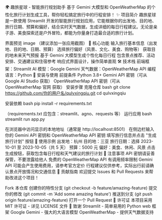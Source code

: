 🌍 趣旅星球 - 智能旅行规划助手
基于 Gemini 大模型和 OpenWeatherMap 的个性化旅行计划生成工具，帮你轻松搞定旅行中的行程安排！
✨ 项目简介
趣旅星球是一款使用 Streamlit 开发的智能旅行规划应用，它能根据你的出发地、目的地、旅行日期、预算和偏好，结合实时天气数据，生成详细的每日行程建议。无论是亲子游、美食探索还是户外冒险，都能为你量身打造最合适的旅行计划。


界面预览
image
（建议添加一张应用截图）
🚀 核心功能
输入旅行基本信息（出发地、目的地、日期、预算）
选择旅行偏好（风景、文化、美食、购物等）
获取目的地未来天气预报
基于 Gemini 大模型生成个性化每日行程
包含景点推荐、活动安排、交通建议和住宿参考
响应式界面设计，操作简单直观
🛠️ 技术栈
前端框架：Streamlit
AI 模型：Google Gemini
天气数据：OpenWeatherMap API
编程语言：Python
🔧 安装与使用
前提条件
Python 3.8+
Gemini API 密钥（可从 Google AI Studio 获取）
OpenWeatherMap API 密钥（可从 OpenWeatherMap 官网 获取）
安装步骤
克隆仓库
bash
git clone https://github.com/你的用户名/qulvxingqiu.git
cd qulvxingqiu

安装依赖
bash
pip install -r requirements.txt

（requirements.txt 应包含：streamlit、agno、requests 等）
运行应用
bash
streamlit run app.py

在浏览器中访问显示的本地地址（通常是 http://localhost:8501）
在侧边栏输入你的 Gemini API 密钥和 OpenWeatherMap API 密钥
填写旅行信息并点击 "生成旅行计划" 按钮
📝 使用示例
出发地：杭州
目的地：三亚
旅行日期：选择 2023-10-01 至 2023-10-05（共 5 天）
预算：5000 元
偏好：美食、休闲、风景
点击生成按钮，获取包含每日行程和天气建议的旅行计划
📌 注意事项
API 密钥请妥善保管，不要泄露给他人
免费的 OpenWeatherMap API 有调用频率限制
Gemini API 可能会产生使用费用，请参考官方定价
行程建议仅供参考，实际出行前请确认景点开放情况和交通信息
🤝 贡献指南
欢迎提交 Issues 和 Pull Requests 来帮助改进这个项目！

Fork 本仓库
创建你的特性分支 (git checkout -b feature/amazing-feature)
提交你的修改 (git commit -m 'Add some amazing feature')
推送到分支 (git push origin feature/amazing-feature)
打开一个 Pull Request
📄 许可证
本项目采用 MIT 许可证 - 详见 LICENSE 文件
🌟 致谢
Streamlit - 简单易用的 Python web 框架
Google Gemini - 强大的大语言模型
OpenWeatherMap - 提供天气数据支持
